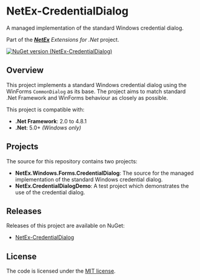 # NetEx-CredentialDialog
A managed implementation of the standard Windows credential dialog.

Part of the *[**NetEx**](https://github.com/Peckmore/netex) Extensions for .Net* project.

[![NuGet version (NetEx-CredentialDialog)](https://img.shields.io/nuget/v/NetEx-CredentialDialog.svg?style=flat-square)](https://www.nuget.org/packages/NetEx-CredentialDialog/)

## Overview

This project implements a standard Windows credential dialog using the WinForms `CommonDialog` as its base. The project aims to match standard .Net Framework and WinForms behaviour as closely as possible.

This project is compatible with:
- **.Net Framework**: 2.0 to 4.8.1
- **.Net**: 5.0+ *(Windows only)*

## Projects

The source for this repository contains two projects:

- **NetEx.Windows.Forms.CredentialDialog**: The source for the managed implementation of the standard Windows credential dialog.
- **NetEx.CredentialDialogDemo**: A test project which demonstrates the use of the credential dialog.

## Releases

Releases of this project are available on NuGet:

- [NetEx-CredentialDialog](https://www.nuget.org/packages/NetEx-CredentialDialog/)

##  License

The code is licensed under the [MIT license](https://github.com/Peckmore/netex-credentialdialog?tab=MIT-1-ov-file#readme).
